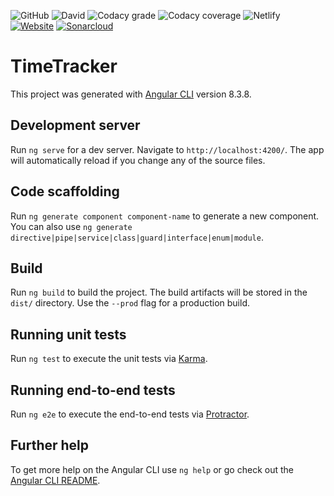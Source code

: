 ![GitHub](https://img.shields.io/github/license/silas-joekel/time-tracker?style=plastic)
![David](https://img.shields.io/david/silas-joekel/time-tracker?style=plastic)
![Codacy grade](https://img.shields.io/codacy/grade/0929389240b64b5395c93659712e48cb?style=plastic)
![Codacy coverage](https://img.shields.io/codacy/coverage/0929389240b64b5395c93659712e48cb?style=plastic)
![Netlify](https://img.shields.io/netlify/c3666ae1-35d2-49f6-babf-59b90f2f379e?style=plastic)
[![Website](https://img.shields.io/website?style=plastic&url=https%3A%2F%2Flazytimetracker.netlify.com)](https://lazytimetracker.netlify.com)
[![Sonarcloud](https://sonarcloud.io/api/project_badges/measure?project=silas-joekel_time-tracker&metric=alert_status)](https://sonarcloud.io/dashboard?id=silas-joekel_time-tracker)

# TimeTracker

This project was generated with [Angular CLI](https://github.com/angular/angular-cli) version 8.3.8.

## Development server

Run `ng serve` for a dev server. Navigate to `http://localhost:4200/`. The app will automatically reload if you change any of the source files.

## Code scaffolding

Run `ng generate component component-name` to generate a new component. You can also use `ng generate directive|pipe|service|class|guard|interface|enum|module`.

## Build

Run `ng build` to build the project. The build artifacts will be stored in the `dist/` directory. Use the `--prod` flag for a production build.

## Running unit tests

Run `ng test` to execute the unit tests via [Karma](https://karma-runner.github.io).

## Running end-to-end tests

Run `ng e2e` to execute the end-to-end tests via [Protractor](http://www.protractortest.org/).

## Further help

To get more help on the Angular CLI use `ng help` or go check out the [Angular CLI README](https://github.com/angular/angular-cli/blob/master/README.md).

